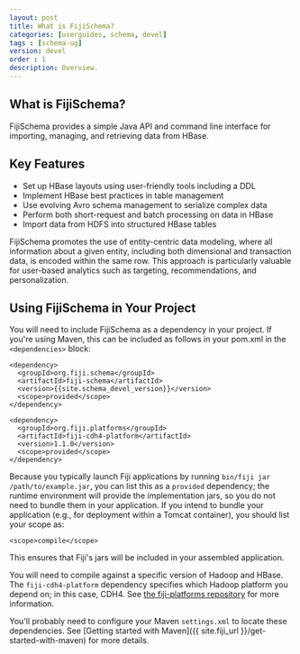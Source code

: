 ```yaml
---
layout: post
title: What is FijiSchema?
categories: [userguides, schema, devel]
tags : [schema-ug]
version: devel
order : 1
description: Overview.
---
```


## What is FijiSchema?

FijiSchema provides a simple Java API and command line interface for
importing, managing, and retrieving data from HBase.


## Key Features

- Set up HBase layouts using user-friendly tools including a DDL
- Implement HBase best practices in table management
- Use evolving Avro schema management to serialize complex data
- Perform both short-request and batch processing on data in HBase
- Import data from HDFS into structured HBase tables

FijiSchema promotes the use of entity-centric data modeling, where
all information about a given entity, including both dimensional and
transaction data, is encoded within the same row. This approach is
particularly valuable for user-based analytics such as targeting,
recommendations, and personalization.

## Using FijiSchema in Your Project

You will need to include FijiSchema as a dependency in your project.
If you're using Maven, this can be included as follows in your 
pom.xml in the `<dependencies>` block:

    <dependency>
      <groupId>org.fiji.schema</groupId>
      <artifactId>fiji-schema</artifactId>
      <version>{{site.schema_devel_version}}</version>
      <scope>provided</scope>
    </dependency>

    <dependency>
      <groupId>org.fiji.platforms</groupId>
      <artifactId>fiji-cdh4-platform</artifactId>
      <version>1.1.0</version>
      <scope>provided</scope>
    </dependency>

Because you typically launch Fiji applications by running `bin/fiji jar
/path/to/example.jar`, you can list this as a `provided` dependency; the runtime
environment will provide the implementation jars, so you do not need to bundle them in
your application. If you intend to bundle your application (e.g., for deployment within a
Tomcat container), you should list your scope as:

    <scope>compile</scope>

This ensures that Fiji's jars will be included in your assembled application.

You will need to compile against a specific version of Hadoop and HBase.
The `fiji-cdh4-platform` dependency specifies which Hadoop platform you depend on; in this
case, CDH4. See [the fiji-platforms repository](https://github.com/fijiproject/fiji-platforms)
for more information.

You'll probably need to configure your Maven `settings.xml` to locate these dependencies.
See [Getting started with Maven]({{ site.fiji_url }}/get-started-with-maven)
for more details.

